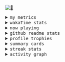 [![🐙](https://hits.seeyoufarm.com/api/count/incr/badge.svg?url=https%3A%2F%2Fgithub.com%2Fktnkk%2Fhit-counter&count_bg=%23070707&title_bg=%23070707&icon=&icon_color=%23E7E7E7&title=visitors&edge_flat=true)](https://hits.seeyoufarm.com)

<details>
  <summary> <samp>my metrics</samp></summary>
  
  <br>
  
 ![🐳](https://github.com/kkhys/kkhys/blob/main/github-metrics.svg)
  
  ***
</details>

<details>
  <summary> <samp>wakaTime stats</samp></summary>
  
  <br>
  
<!--START_SECTION:waka-->
![Code Time](http://img.shields.io/badge/Code%20Time-4%2C655%20hrs%2020%20mins-blue)

**🐱 My GitHub Data** 

> 📦 5.2 MB Used in GitHub's Storage 
 > 
> 🏆 2,470 Contributions in the Year 2024
 > 
> 💼 Opted to Hire
 > 
> 📜 9 Public Repositories 
 > 
> 🔑 23 Private Repositories 
 > 
**I'm a Night 🦉** 

```text
🌞 Morning                9101 commits        ███████░░░░░░░░░░░░░░░░░░   28.09 % 
🌆 Daytime                7036 commits        █████░░░░░░░░░░░░░░░░░░░░   21.72 % 
🌃 Evening                13819 commits       ███████████░░░░░░░░░░░░░░   42.65 % 
🌙 Night                  2445 commits        ██░░░░░░░░░░░░░░░░░░░░░░░   07.55 % 
```
📅 **I'm Most Productive on Sunday** 

```text
Monday                   3959 commits        ███░░░░░░░░░░░░░░░░░░░░░░   12.22 % 
Tuesday                  4481 commits        ███░░░░░░░░░░░░░░░░░░░░░░   13.83 % 
Wednesday                4496 commits        ███░░░░░░░░░░░░░░░░░░░░░░   13.88 % 
Thursday                 4368 commits        ███░░░░░░░░░░░░░░░░░░░░░░   13.48 % 
Friday                   4712 commits        ████░░░░░░░░░░░░░░░░░░░░░   14.54 % 
Saturday                 4821 commits        ████░░░░░░░░░░░░░░░░░░░░░   14.88 % 
Sunday                   5564 commits        ████░░░░░░░░░░░░░░░░░░░░░   17.17 % 
```


📊 **This Week I Spent My Time On** 

```text
🕑︎ Time Zone: Asia/Tokyo

💬 Programming Languages: 
Other                    32 hrs 52 mins      ████████████████░░░░░░░░░   65.20 % 
TypeScript               11 hrs 31 mins      ██████░░░░░░░░░░░░░░░░░░░   22.87 % 
Java                     4 hrs 59 mins       ██░░░░░░░░░░░░░░░░░░░░░░░   09.90 % 
Play 2 Routing           40 mins             ░░░░░░░░░░░░░░░░░░░░░░░░░   01.35 % 
Bash                     6 mins              ░░░░░░░░░░░░░░░░░░░░░░░░░   00.22 % 

🔥 Editors: 
Chrome                   32 hrs 53 mins      ████████████████░░░░░░░░░   65.23 % 
IntelliJ IDEA            17 hrs 30 mins      █████████░░░░░░░░░░░░░░░░   34.74 % 
WebStorm                 1 min               ░░░░░░░░░░░░░░░░░░░░░░░░░   00.04 % 

💻 Operating System: 
Mac                      50 hrs 23 mins      █████████████████████████   100.00 % 
```


 Last Updated on 2024/09/17 18:43:57 UTC
<!--END_SECTION:waka-->
  
  ***
</details>


<details>
  <summary> <samp>now playing</samp></summary>
  
  <br>
 
 [![🐟](https://spotify-github-profile.vercel.app/api/view?uid=31ryofms4dnv7mrohhepo4c4zgqu&cover_image=true&theme=default&show_offline=false&background_color=121212&bar_color=53b14f&bar_color_cover=false)](https://open.spotify.com/user/31ryofms4dnv7mrohhepo4c4zgqu)
  
  ***
</details>

<details>
  <summary> <samp>github readme stats</samp></summary>
  
  <br>
  
 <p align="left"> 
  <img alt="🐠" src="https://github-readme-stats.vercel.app/api?username=kkhys&count_private=true&show_icons=true&theme=dark&include_all_commits=true" />
  <img alt="🐟" src="https://github-readme-stats.vercel.app/api/top-langs/?username=kkhys&layout=compact&theme=dark&langs_count=10&hide=HTML,CSS,SCSS" />
</p>
  
  ***
</details>

<details>
  <summary> <samp>profile trophies</samp></summary>
  
  <br>
  
  [![🐬](https://github-profile-trophy.vercel.app/?username=kkhys&rank=SECRET,SSS,SS,S,AAA,AA,A&theme=darkhub&row=1&margin-w=10&no-bg=true)](https://github.com/ryo-ma/github-profile-trophy)
  
  ***
</details>

<details>
  <summary> <samp>summary cards</samp></summary>
  
  <br>
  
  ![🐋](https://github-profile-summary-cards.vercel.app/api/cards/profile-details?username=kkhys&theme=github_dark)
  ![🦑](https://github-profile-summary-cards.vercel.app/api/cards/repos-per-language?username=kkhys&theme=github_dark)
  ![🦭](https://github-profile-summary-cards.vercel.app/api/cards/most-commit-language?username=kkhys&theme=github_dark)
  ![🦀](https://github-profile-summary-cards.vercel.app/api/cards/stats?username=kkhys&theme=github_dark)
  ![🦈](https://github-profile-summary-cards.vercel.app/api/cards/productive-time?username=kkhys&theme=github_dark)
  
  ***
</details>

<details>
  <summary> <samp>streak stats</samp></summary>
  
  <br>
  
  [![🐠](http://github-readme-streak-stats.herokuapp.com?user=kkhys&theme=dark)](https://git.io/streak-stats)
  
  ***
</details>

<details>
  <summary> <samp>activity graph</samp></summary>
  
  <br>
  
  [![🐡](https://github-readme-activity-graph.vercel.app/graph?username=kkhys&theme=xcode)](https://github.com/ashutosh00710/github-readme-activity-graph)
  
  ***
</details>

